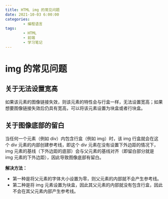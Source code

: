 ```yaml
---
title: HTML img 的常见问题
date: 2021-10-03 6:00:00
categories:
        - 编程语言
tags:
        - HTML
        - 前端
        - 学习笔记
---
```


# img 的常见问题

## 关于无法设置宽高

如果该元素的图像链接失效，则该元素的特性会与行盒一样，无法设置宽高；如果想要图像链接失效后仍具有宽高，可以将该元素设置为块盒或者行块盒。

## 关于图像底部的留白

当任何一个元素（例如 div）内包含行盒（例如 img）时，该 img 行盒就会在这个 div 元素的内部创建参考线，即这个 div 元素在没有设置下外边距的情况下，img 元素的基线（下外边距的底部）会与父元素的基线对齐（即留白部分就是 img 元素的下外边距），因此导致图像底部有留白。

**解决方法：**

- 第一种是将父元素的字体大小设置为零，则父元素的内部就不会产生参考线。
- 第二种是将 img 元素设置为块盒，因此其父元素的内部就没有包含行盒，因此不会在其父元素内部产生参考线。
